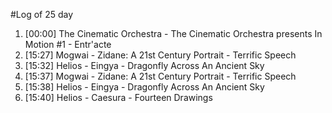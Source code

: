 #Log of 25 day

1. [00:00] The Cinematic Orchestra - The Cinematic Orchestra presents In Motion #1 - Entr'acte
1. [15:27] Mogwai - Zidane: A 21st Century Portrait - Terrific Speech
1. [15:32] Helios - Eingya - Dragonfly Across An Ancient Sky
1. [15:37] Mogwai - Zidane: A 21st Century Portrait - Terrific Speech
1. [15:38] Helios - Eingya - Dragonfly Across An Ancient Sky
1. [15:40] Helios - Caesura - Fourteen Drawings
